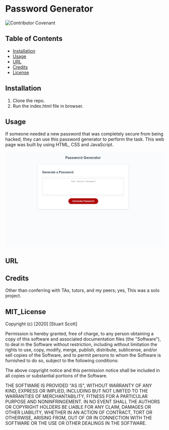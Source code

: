 # Password Generator

![Contributor Covenant](https://img.shields.io/badge/license-MIT-brightgreen)

## Table of Contents

* [Installation](#installation)
* [Usage](#usage)
* [URL](#url)
* [Credits](#credits)
* [License](#mit_license)



## Installation

1. Clone the repo.
2. Run the index.html file in browser.

## Usage

If someone needed a new password that was completely secure from being hacked, they can use this password generator to perform the task. This web page was built by using HTML, CSS and JavaScript.

!["Password Generator" screenshot](./Develop/assets/passwordgenerator.png)

## URL



## Credits

Other than conferring with TAs, tutors, and my peers; yes, This was a solo project.

## MIT_License 

Copyright (c) [2020] [Stuart Scott]

Permission is hereby granted, free of charge, to any person obtaining a copy
of this software and associated documentation files (the "Software"), to deal
in the Software without restriction, including without limitation the rights
to use, copy, modify, merge, publish, distribute, sublicense, and/or sell
copies of the Software, and to permit persons to whom the Software is
furnished to do so, subject to the following conditions:

The above copyright notice and this permission notice shall be included in all
copies or substantial portions of the Software.

THE SOFTWARE IS PROVIDED "AS IS", WITHOUT WARRANTY OF ANY KIND, EXPRESS OR
IMPLIED, INCLUDING BUT NOT LIMITED TO THE WARRANTIES OF MERCHANTABILITY,
FITNESS FOR A PARTICULAR PURPOSE AND NONINFRINGEMENT. IN NO EVENT SHALL THE
AUTHORS OR COPYRIGHT HOLDERS BE LIABLE FOR ANY CLAIM, DAMAGES OR OTHER
LIABILITY, WHETHER IN AN ACTION OF CONTRACT, TORT OR OTHERWISE, ARISING FROM,
OUT OF OR IN CONNECTION WITH THE SOFTWARE OR THE USE OR OTHER DEALINGS IN THE
SOFTWARE.
